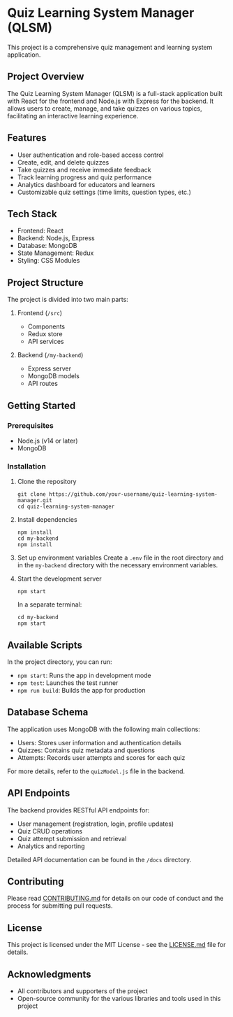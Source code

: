 # Quiz Learning System Manager (QLSM)

This project is a comprehensive quiz management and learning system application.

## Project Overview

The Quiz Learning System Manager (QLSM) is a full-stack application built with React for the frontend and Node.js with Express for the backend. It allows users to create, manage, and take quizzes on various topics, facilitating an interactive learning experience.

## Features

- User authentication and role-based access control
- Create, edit, and delete quizzes
- Take quizzes and receive immediate feedback
- Track learning progress and quiz performance
- Analytics dashboard for educators and learners
- Customizable quiz settings (time limits, question types, etc.)

## Tech Stack

- Frontend: React
- Backend: Node.js, Express
- Database: MongoDB
- State Management: Redux
- Styling: CSS Modules

## Project Structure

The project is divided into two main parts:

1. Frontend (`/src`)
   - Components
   - Redux store
   - API services

2. Backend (`/my-backend`)
   - Express server
   - MongoDB models
   - API routes

## Getting Started

### Prerequisites

- Node.js (v14 or later)
- MongoDB

### Installation

1. Clone the repository
   ```
   git clone https://github.com/your-username/quiz-learning-system-manager.git
   cd quiz-learning-system-manager
   ```

2. Install dependencies
   ```
   npm install
   cd my-backend
   npm install
   ```

3. Set up environment variables
   Create a `.env` file in the root directory and in the `my-backend` directory with the necessary environment variables.

4. Start the development server
   ```
   npm start
   ```
   In a separate terminal:
   ```
   cd my-backend
   npm start
   ```

## Available Scripts

In the project directory, you can run:

- `npm start`: Runs the app in development mode
- `npm test`: Launches the test runner
- `npm run build`: Builds the app for production

## Database Schema

The application uses MongoDB with the following main collections:

- Users: Stores user information and authentication details
- Quizzes: Contains quiz metadata and questions
- Attempts: Records user attempts and scores for each quiz

For more details, refer to the `quizModel.js` file in the backend.

## API Endpoints

The backend provides RESTful API endpoints for:

- User management (registration, login, profile updates)
- Quiz CRUD operations
- Quiz attempt submission and retrieval
- Analytics and reporting

Detailed API documentation can be found in the `/docs` directory.

## Contributing

Please read [CONTRIBUTING.md](CONTRIBUTING.md) for details on our code of conduct and the process for submitting pull requests.

## License

This project is licensed under the MIT License - see the [LICENSE.md](LICENSE.md) file for details.

## Acknowledgments

- All contributors and supporters of the project
- Open-source community for the various libraries and tools used in this project
